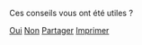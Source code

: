 <div
    data-controller="switch feedback plausible"
    data-switch-delay-value="500"
    data-action="
        switch:switched->feedback#focusIfVisible
        feedback:sent->switch#switch
    "
    data-switch-sources-param="feedback"
    data-switch-destinations-param="thankyou partager"
    data-feedback-endpoint-value="http://0.0.0.0:5500"
>
    <div
        data-switch-screen="controls"
        data-action="pageChanged@document->switch#switch"
        data-switch-sources-param="feedback thankyou partager"
        data-switch-destinations-param="controls"
    >
        <p>Ces conseils vous ont été utiles ?</p>
        <div class="feedback-controls">
            <a
                class="button button-outline button-feedback button-feedback-positif"
                href=""
                role="button"
                data-action="switch#switch feedback#setPositiveFeedback plausible#record"
                data-plausible-event-name-param="Avis positif"
                data-switch-sources-param="controls"
                data-switch-destinations-param="feedback"
                >Oui</a
            >
            <a
                class="button button-outline button-feedback button-feedback-negatif"
                href=""
                role="button"
                data-action="switch#switch feedback#setNegativeFeedback plausible#record"
                data-plausible-event-name-param="Avis negatif"
                data-switch-sources-param="controls"
                data-switch-destinations-param="feedback"
                >Non</a
            >
            <a
                class="button button-outline button-partager button-feedback-partager"
                href=""
                role="button"
                data-action="switch#switch plausible#record"
                data-plausible-event-name-param="Menu Partager"
                data-switch-sources-param="controls"
                data-switch-destinations-param="partager"
                >Partager</a
            >
            <a
                class="button button-outline button-imprimer button-feedback-imprimer js-impression"
                href=""
                role="button"
                >Imprimer</a
            >
        </div>
    </div>
    <div class="feedback-form" hidden data-switch-screen="feedback">
        <form data-action="feedback#send">
            <fieldset>
                <p role="status">Merci pour votre retour.</p>
                <label for="message_conseils"
                    >Pouvez-vous nous en dire plus, afin que nous puissions améliorer
                    ces conseils ?</label
                >
                <textarea
                    id="message_conseils"
                    name="message"
                    rows="9"
                    cols="20"
                    required
                    data-feedback-target="textarea"
                ></textarea>
            </fieldset>
            <div class="form-controls">
                <input type="submit" class="button" value="Envoyer mes remarques" />
            </div>
        </form>
        <p class="feedback-email">
            ou écrivez-nous à :
            <a href="mailto:contact@mesconseilscovid.fr">contact@mesconseilscovid.fr</a>
        </p>
    </div>
    <div class="feedback-thankyou" hidden data-switch-screen="thankyou">
        <p role="status">
            Merci beaucoup pour votre message qui nous aidera à améliorer les conseils.
        </p>
    </div>
    <div
        class="feedback-partager"
        hidden
        data-switch-screen="partager"
        data-controller="share"
    >
        <p role="status">
            Faites connaître Mes Conseils Covid en partageant ce lien (votre situation
            personnelle ne sera pas transmise) :
        </p>
        <ul>
            <li>
                <a
                    href="https://wa.me/?text=Mes%20Conseils%20Covid%20%3A%20Des%20conseils%20personnels%20pour%20agir%20contre%20le%20virus%20%E2%80%94%20https%3A%2F%2Fmesconseilscovid.sante.gouv.fr%2F"
                    class="button button-outline button-feedback-social-whatsapp"
                    target="_blank"
                    rel="noopener noreferrer"
                    data-action="plausible#record"
                    data-plausible-event-name-param="Partager avec…"
                    data-plausible-props-param='{"service": "whatsapp"}'
                    >sur WhatsApp</a
                >
            </li>
            <li>
                <a
                    href="fb-messenger://share/?link=https%3A%2F%2Fmesconseilscovid.sante.gouv.fr%2F&app_id=199122945319221"
                    class="button button-outline button-feedback-social-messenger"
                    target="_blank"
                    rel="noopener noreferrer"
                    data-action="plausible#record"
                    data-plausible-event-name-param="Partager avec…"
                    data-plausible-props-param='{"service": "messenger"}'
                    >sur Messenger</a
                >
            </li>
            <li>
                <a
                    href="javascript:;"
                    class="button button-outline button-feedback-partager"
                    data-action="plausible#record share#open"
                    data-share-target="link"
                    data-plausible-event-name-param="Partager avec…"
                    data-plausible-props-param='{"service": "autres"}'
                    >autres moyens</a
                >
            </li>
        </ul>
    </div>
</div>
